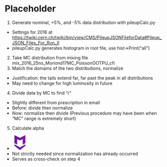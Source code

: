 # Placeholder
1. Generate nominal, +5%, and -5% data distribution with pileupCalc.py
  * Settings for 2016 at https://twiki.cern.ch/twiki/bin/view/CMS/PileupJSONFileforData#Pileup_JSON_Files_For_Run_II
  * pileupCalc.py generates histogram in root file, use hist->Print(“all”) 
2. Take MC distribution from mixing file mix_2016_25ns_Moriond17MC_PoissonOOTPU_cfi
3. Match the domains of the two distributions, normalize
  * Justification: the tails extend far, far past the peak in all distributions
  * May need to change for high luminosity in future
4. Divide data by MC to find “r”
  * Slightly different from prescription in email
  * Before: divide then normalize
  * Now: normalize then divide (Previous procedure may have been when “MC” range is extremely short)
5. Calculate alpha
  * ![alt text](https://github.com/adam-p/markdown-here/raw/master/src/common/images/icon48.png "Logo Title Text 1")
  * Not strictly needed since normalization has already occurred
  * Serves as cross-check on step 4
